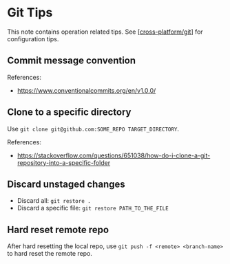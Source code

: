 # Git Tips

This note contains operation related tips. See [[cross-platform/git]] for configuration tips.

## Commit message convention

References:

- https://www.conventionalcommits.org/en/v1.0.0/

## Clone to a specific directory

Use `git clone git@github.com:SOME_REPO TARGET_DIRECTORY`.

References:

- https://stackoverflow.com/questions/651038/how-do-i-clone-a-git-repository-into-a-specific-folder

## Discard unstaged changes

- Discard all: `git restore .`
- Discard a specific file: `git restore PATH_TO_THE_FILE`

## Hard reset remote repo

After hard resetting the local repo, use `git push -f <remote> <branch-name>` to hard reset the remote repo.

[//begin]: # "Autogenerated link references for markdown compatibility"
[cross-platform/git]: ../notes_OS/cross-platform/git.md "Git Configuration"
[//end]: # "Autogenerated link references"
